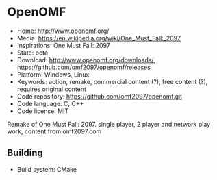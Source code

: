 # OpenOMF

- Home: http://www.openomf.org/
- Media: https://en.wikipedia.org/wiki/One_Must_Fall:_2097
- Inspirations: One Must Fall: 2097
- State: beta
- Download: http://www.openomf.org/downloads/, https://github.com/omf2097/openomf/releases
- Platform: Windows, Linux
- Keywords: action, remake, commercial content (?), free content (?), requires original content
- Code repository: https://github.com/omf2097/openomf.git
- Code language: C, C++
- Code license: MIT

Remake of One Must Fall: 2097.
single player, 2 player and network play work, content from omf2097.com

## Building

- Build system: CMake
